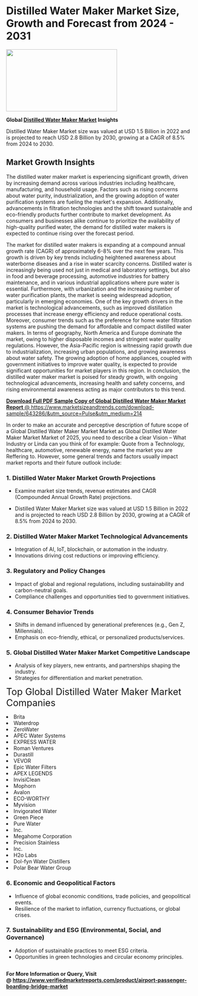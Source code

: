 <H1>Distilled Water Maker Market Size, Growth and Forecast from 2024 - 2031</H1><img class="aligncenter size-medium wp-image-584254" src="https://thirdeyenews.in/wp-content/uploads/2024/09/Global-Market-Research-300x168.jpeg" alt="" width="300" height="168" /><p><strong>Global&nbsp;<a href="https://www.marketsizeandtrends.com/download-sample/643286/&amp;utm_source=Pulse&amp;utm_medium=214">Distilled Water Maker Market</a> Insights</strong></p><p>Distilled Water Maker Market size was valued at USD 1.5 Billion in 2022 and is projected to reach USD 2.8 Billion by 2030, growing at a CAGR of 8.5% from 2024 to 2030.</p><p><h2>Market Growth Insights</h2> <p>The distilled water maker market is experiencing significant growth, driven by increasing demand across various industries including healthcare, manufacturing, and household usage. Factors such as rising concerns about water purity, industrialization, and the growing adoption of water purification systems are fueling the market's expansion. Additionally, advancements in filtration technologies and the shift toward sustainable and eco-friendly products further contribute to market development. As consumers and businesses alike continue to prioritize the availability of high-quality purified water, the demand for distilled water makers is expected to continue rising over the forecast period.</p> <p><a href="link-to-sample-download"></a></p> <p>The market for distilled water makers is expanding at a compound annual growth rate (CAGR) of approximately 6-8% over the next few years. This growth is driven by key trends including heightened awareness about waterborne diseases and a rise in water scarcity concerns. Distilled water is increasingly being used not just in medical and laboratory settings, but also in food and beverage processing, automotive industries for battery maintenance, and in various industrial applications where pure water is essential. Furthermore, with urbanization and the increasing number of water purification plants, the market is seeing widespread adoption, particularly in emerging economies. One of the key growth drivers in the market is technological advancements, such as improved distillation processes that increase energy efficiency and reduce operational costs. Moreover, consumer trends such as the preference for home water filtration systems are pushing the demand for affordable and compact distilled water makers. In terms of geography, North America and Europe dominate the market, owing to higher disposable incomes and stringent water quality regulations. However, the Asia-Pacific region is witnessing rapid growth due to industrialization, increasing urban populations, and growing awareness about water safety. The growing adoption of home appliances, coupled with government initiatives to improve water quality, is expected to provide significant opportunities for market players in this region. In conclusion, the distilled water maker market is poised for steady growth, with ongoing technological advancements, increasing health and safety concerns, and rising environmental awareness acting as major contributors to this trend.</p> <p><a href="link-to-more-information"></p><p><span class=""><strong>Download Full PDF Sample Copy of Global Distilled Water Maker Market Report</strong> @ <a href="https://www.marketsizeandtrends.com/download-sample/643286/&amp;utm_source=Pulse&amp;utm_medium=214" target="_blank">https://www.marketsizeandtrends.com/download-sample/643286/&amp;utm_source=Pulse&amp;utm_medium=214</a></span></p><p>In order to make an accurate and perceptive description of future scope of a Global&nbsp;Distilled Water Maker Market Market as Global&nbsp;Distilled Water Maker Market Market of 2025, you need to describe a clear Vision &ndash; What Industry or Linda can you think of for example: Quote from a Technology, healthcare, automotive, renewable energy, name the market you are Reffering to. However, some general trends and factors usually impact market reports and their future outlook include:</p><h3>1.&nbsp;<strong>Distilled Water Maker Market Growth Projections</strong></h3><ul><li>Examine market size trends, revenue estimates and CAGR (Compounded Annual Growth Rate) projections.</li><li><p>Distilled Water Maker Market size was valued at USD 1.5 Billion in 2022 and is projected to reach USD 2.8 Billion by 2030, growing at a CAGR of 8.5% from 2024 to 2030.</p></li></ul><h3>2.&nbsp;<strong>Distilled Water Maker Market Technological Advancements</strong></h3><ul><li>Integration of AI, IoT, blockchain, or automation in the industry.</li><li>Innovations driving cost reductions or improving efficiency.</li></ul><h3>3.&nbsp;<strong>Regulatory and Policy Changes</strong></h3><ul><li>Impact of global and regional regulations, including sustainability and carbon-neutral goals.</li><li>Compliance challenges and opportunities tied to government initiatives.</li></ul><h3>4.&nbsp;<strong>Consumer Behavior Trends</strong></h3><ul><li>Shifts in demand influenced by generational preferences (e.g., Gen Z, Millennials).</li><li>Emphasis on eco-friendly, ethical, or personalized products/services.</li></ul><h3>5.&nbsp;<strong>Global Distilled Water Maker Market Competitive Landscape</strong></h3><ul><li>Analysis of key players, new entrants, and partnerships shaping the industry.</li><li>Strategies for differentiation and market penetration.</li></ul><p data-pm-slice="1 1 []"><span style="color: inherit; font-family: inherit; font-size: 25px;">Top Global Distilled Water Maker Market Companies</span></p><div class="" data-test-id=""><p><li>Brita</li><li> Waterdrop</li><li> ZeroWater</li><li> APEC Water Systems</li><li> EXPRESS WATER</li><li> Roman Ventures</li><li> Durastill</li><li> VEVOR</li><li> Epic Water Filters</li><li> APEX LEGENDS</li><li> InvisiClean</li><li> Mophorn</li><li> Avalon</li><li> ECO-WORTHY</li><li> Myvision</li><li> Invigorated Water</li><li> Green Piece</li><li> Pure Water</li><li> Inc.</li><li> Megahome Corporation</li><li> Precision Stainless</li><li> Inc.</li><li> H2o Labs</li><li> Dol-fyn Water Distillers</li><li> Polar Bear Water Group</li></p></div><h3>6.&nbsp;<strong>Economic and Geopolitical Factors</strong></h3><ul><li>Influence of global economic conditions, trade policies, and geopolitical events.</li><li>Resilience of the market to inflation, currency fluctuations, or global crises.</li></ul><h3>7.&nbsp;<strong>Sustainability and ESG (Environmental, Social, and Governance)</strong></h3><ul><li>Adoption of sustainable practices to meet ESG criteria.</li><li>Opportunities in green technologies and circular economy principles.</li></ul><h2><strong style="font-size: 14px;">For More Information or Query, Visit @&nbsp;</strong><a style="background-color: #ffffff; font-size: 14px;" href="https://www.marketsizeandtrends.com/report/distilled-water-maker-market/" target="_blank">https://www.verifiedmarketreports.com/product/airport-passenger-boarding-bridge-market</a></h2>
